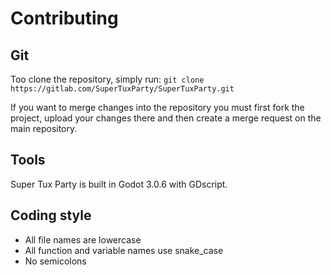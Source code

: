 # Contributing

## Git
Too clone the repository, simply run:
`git clone https://gitlab.com/SuperTuxParty/SuperTuxParty.git`

If you want to merge changes into the repository you must first fork the project,
upload your changes there and then create a merge request on the main repository.

## Tools
Super Tux Party is built in Godot 3.0.6 with GDscript.

## Coding style
- All file names are lowercase
- All function and variable names use snake_case
- No semicolons